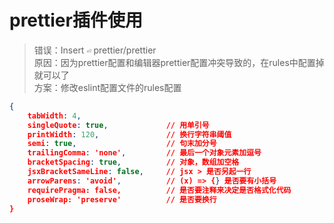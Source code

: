 # prettier插件使用
> 错误：Insert `⏎`  prettier/prettier  
> 原因：因为prettier配置和编辑器prettier配置冲突导致的，在rules中配置掉就可以了  
> 方案：修改eslint配置文件的rules配置
```json
{
    tabWidth: 4,
    singleQuote: true,             // 用单引号
    printWidth: 120,               // 换行字符串阈值
    semi: true,                    // 句末加分号
    trailingComma: 'none',         // 最后一个对象元素加逗号
    bracketSpacing: true,          // 对象，数组加空格
    jsxBracketSameLine: false,     // jsx > 是否另起一行
    arrowParens: 'avoid',          // (x) => {} 是否要有小括号
    requirePragma: false,          // 是否要注释来决定是否格式化代码
    proseWrap: 'preserve'          // 是否要换行
}
```